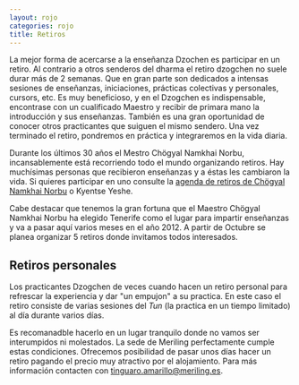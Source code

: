 ```yaml
---
layout: rojo
categories: rojo
title: Retiros
---  
```

La mejor forma de acercarse a la enseñanza Dzochen es participar en un retiro. Al contrario a otros senderos del dharma el retiro dzogchen no suele durar más de 2 semanas. Que en gran parte son dedicados a intensas sesiones de enseñanzas, iniciaciones, prácticas colectivas y personales, cursors, etc. Es muy beneficioso, y en el Dzogchen es indispensable, encontrase con un cualificado Maestro y recibir de primara mano la introducción y sus enseñanzas. También es una gran oportunidad de conocer otros practicantes que suiguen el mismo sendero.
Una vez terminado el retiro, pondremos en práctica y integraremos en la vida diaria.

Durante los últimos 30 años el Mestro Chögyal Namkhai Norbu, incansablemente está recorriendo todo el mundo organizando retiros. Hay muchísimas personas que recibieron enseñanzas y a éstas les cambiaron la vida. Si quieres participar en uno consulte la [agenda de retiros de Chögyal Namkhai Norbu](http://www.dzogchen.it/CNN-shcedule_20111118.pdf) o Kyentse Yeshe.

Cabe destacar que tenemos la gran fortuna que el Maestro Chögyal Namkhai Norbu ha elegido Tenerife como el lugar para impartir enseñanzas y va a pasar aquí varios meses en el año 2012. A partir de Octubre se planea organizar 5 retiros donde invitamos todos interesados.

Retiros personales
------------------
Los practicantes Dzogchen de veces cuando hacen un retiro personal para refrescar la experiencia y dar "un empujon" a su practica. En este caso el retiro consiste de varias sesiones del *Tun* (la practica en un tiempo limitado) al día durante varios días.

Es recomanadble hacerlo en un lugar tranquilo donde no vamos ser interumpidos ni molestados. La sede de Meriling perfectamente cumple estas condiciones. Ofrecemos posibilidad de pasar unos días hacer un retiro pagando el precio muy atractivo por el alojamiento. Para más información contacten con tinguaro.amarillo@meriling.es.